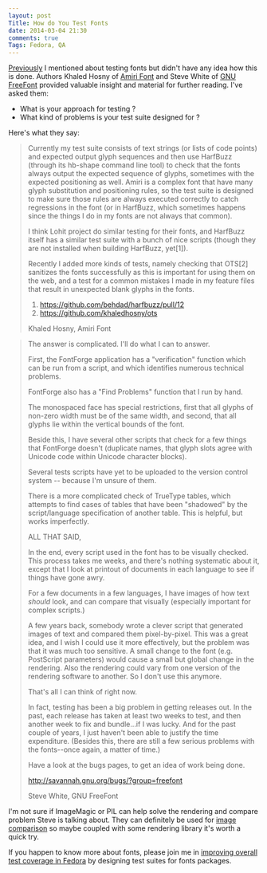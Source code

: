 ```yaml
---
layout: post
Title: How do You Test Fonts
date: 2014-03-04 21:30
comments: true
Tags: Fedora, QA
---
```


[Previously](/blog/2014/03/03/last-week-in-fedora-qa/) I mentioned about testing
fonts but didn't have any idea how this is done. Authors
Khaled Hosny of [Amiri Font](http://www.amirifont.org/) and Steve White of
[GNU FreeFont](http://www.gnu.org/software/freefont/) provided valuable insight
and material for further reading. I've asked them:

* What is your approach for testing ?
* What kind of problems is your test suite designed for ?

Here's what they say:

> Currently my test suite consists of text strings (or lists of code
> points) and expected output glyph sequences and then use HarfBuzz
> (through its hb-shape command line tool) to check that the fonts always
> output the expected sequence of glyphs, sometimes with the expected
> positioning as well. Amiri is a complex font that have many glyph
> substitution and positioning rules, so the test suite is designed to
> make sure those rules are always executed correctly to catch regressions
> in the font (or in HarfBuzz, which sometimes happens since the things I
> do in my fonts are not always that common).
> 
> I think Lohit project do similar testing for their fonts, and HarfBuzz
> itself has a similar test suite with a bunch of nice scripts (though
> they are not installed when building HarfBuzz, yet[1]).
> 
> Recently I added more kinds of tests, namely checking that OTS[2]
> sanitizes the fonts successfully as this is important for using them on
> the web, and a test for a common mistakes I made in my feature files
> that result in unexpected blank glyphs in the fonts.
> 
> 1. <https://github.com/behdad/harfbuzz/pull/12>
> 2. <https://github.com/khaledhosny/ots>
> 
> Khaled Hosny, Amiri Font


> The answer is complicated.  I'll do what I can to answer.
> 
> First, the FontForge application has a "verification" function which
> can be run from a script, and which identifies numerous technical
> problems.
> 
> FontForge also has a "Find Problems" function that I run by hand.
> 
> The monospaced face has special restrictions, first that all glyphs of
> non-zero width must be of the same width, and second, that all glyphs
> lie within the vertical bounds of the font.
> 
> Beside this, I have several other scripts that check for a few things
> that FontForge doesn't (duplicate names, that glyph slots agree with
> Unicode code within Unicode character blocks).
> 
> Several tests scripts have yet to be uploaded to the version control
> system -- because I'm unsure of them.
> 
> There is a more complicated check of TrueType tables, which attempts
> to find cases of tables that have been "shadowed" by the
> script/language specification of another table.  This is helpful, but
> works imperfectly.
> 
> ALL THAT SAID,
> 
> In the end, every script used in the font has to be visually checked.
> This process takes me weeks, and there's nothing systematic about it,
> except that I look at printout of documents in each language to see if
> things have gone awry.
> 
> For a few documents in a few languages, I have images of how text
> *should* look, and can compare that visually (especially important for
> complex scripts.)
> 
> A few years back, somebody wrote a clever script that generated images
> of text and compared them pixel-by-pixel.  This was a great idea, and
> I wish I could use it more effectively, but the problem was that it
> was much too sensitive.  A small change to the font (e.g. PostScript
> parameters) would cause a small but global change in the rendering.
> Also the rendering could vary from one version of the rendering
> software to another.  So I don't use this anymore.
> 
> That's all I can think of right now.
> 
> In fact, testing has been a big problem in getting releases out.  In
> the past, each release has taken at least two weeks to test, and then
> another week to fix and bundle...if I was lucky.  And for the past
> couple of years, I just haven't been able to justify the time
> expenditure.  (Besides this, there are still a few serious problems
> with the fonts--once again, a matter of time.)
> 
> Have a look at the bugs pages, to get an idea of work being done.
>
> <http://savannah.gnu.org/bugs/?group=freefont>
> 
> Steve White, GNU FreeFont

I'm not sure if ImageMagic or PIL can help solve the rendering and compare
problem Steve is talking about. They can definitely be used for
[image comparison](/blog/2013/05/17/linux-and-python-tools-to-compare-images/)
so maybe coupled with some rendering library it's worth a quick try.


If you happen to know more about fonts, please join me in 
[improving overall test coverage in Fedora](/blog/2014/02/28/action-improving-test-coverage-in-fedora/)
by designing test suites for fonts packages.
